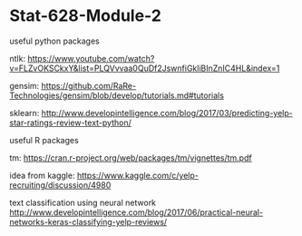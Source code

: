 # Stat-628-Module-2

useful python packages

ntlk: https://www.youtube.com/watch?v=FLZvOKSCkxY&list=PLQVvvaa0QuDf2JswnfiGkliBInZnIC4HL&index=1

gensim: https://github.com/RaRe-Technologies/gensim/blob/develop/tutorials.md#tutorials

sklearn: http://www.developintelligence.com/blog/2017/03/predicting-yelp-star-ratings-review-text-python/

useful R packages

tm: https://cran.r-project.org/web/packages/tm/vignettes/tm.pdf

idea from kaggle: https://www.kaggle.com/c/yelp-recruiting/discussion/4980

text classification using neural network http://www.developintelligence.com/blog/2017/06/practical-neural-networks-keras-classifying-yelp-reviews/








